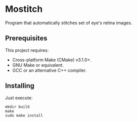 # Mostitch

Program that automatically stitches set of eye's retina images.
 
## Prerequisites

This project requires:

- Cross-platform Make (CMake) v3.1.0+.
- GNU Make or equivalent.
- GCC or an alternative C++ compiler.

## Installing 

Just execute:

```
mkdir build
make
sudo make install
```
